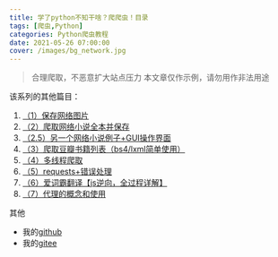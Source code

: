 ```yaml
---
title: 学了python不知干啥？爬爬虫！目录
tags: [爬虫,Python]
categories: Python爬虫教程
date: 2021-05-26 07:00:00
cover: /images/bg_network.jpg
---
```


> 合理爬取，不恶意扩大站点压力
> 本文章仅作示例，请勿用作非法用途

该系列的其他篇目：

 1. [（1）保存网络图片](https://funnysaltyfish.github.io/2021/05/24/python_spider_lesson_1/)
 2. [（2）爬取网络小说全本并保存](https://funnysaltyfish.github.io/2021/05/26/python_spider_lesson_2/)
 3. [（2.5）另一个网络小说例子+GUI操作界面 ](https://funnysaltyfish.github.io/2021/05/26/python_spider_lesson_2_5/)
 4. [（3）爬取豆瓣书籍列表（bs4/lxml简单使用）](https://funnysaltyfish.github.io/2021/05/26/python_spider_lesson_3/)
 5. [（4）多线程爬取](https://funnysaltyfish.github.io/2021/05/26/python_spider_lesson_4/)
 6. [（5）requests+错误处理](https://funnysaltyfish.github.io/2021/05/26/python_spider_lesson_5/)
 7. [（6）爱词霸翻译【js逆向，全过程详解】](https://funnysaltyfish.github.io/2021/05/26/python_spider_lesson_6/)
 8. [（7）代理的概念和使用](https://funnysaltyfish.github.io/2021/05/26/python_spider_lesson_7/)

其他
* 我的[github](https://github.com/FunnySaltyFish)
* 我的[gitee](https://gitee.com/FunnySaltyFish)
